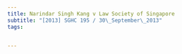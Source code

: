 ```yaml
---
title: Narindar Singh Kang v Law Society of Singapore 
subtitle: "[2013] SGHC 195 / 30\_September\_2013"
tags:


---
```



